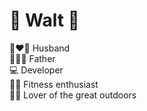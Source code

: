 # 🌵 Walt 🌵

👩‍❤️‍👨 Husband\
👨‍👧‍👧 Father\
💻 Developer\
🏋️‍♂️ Fitness enthusiast\
🧗‍♂️ Lover of the great outdoors

